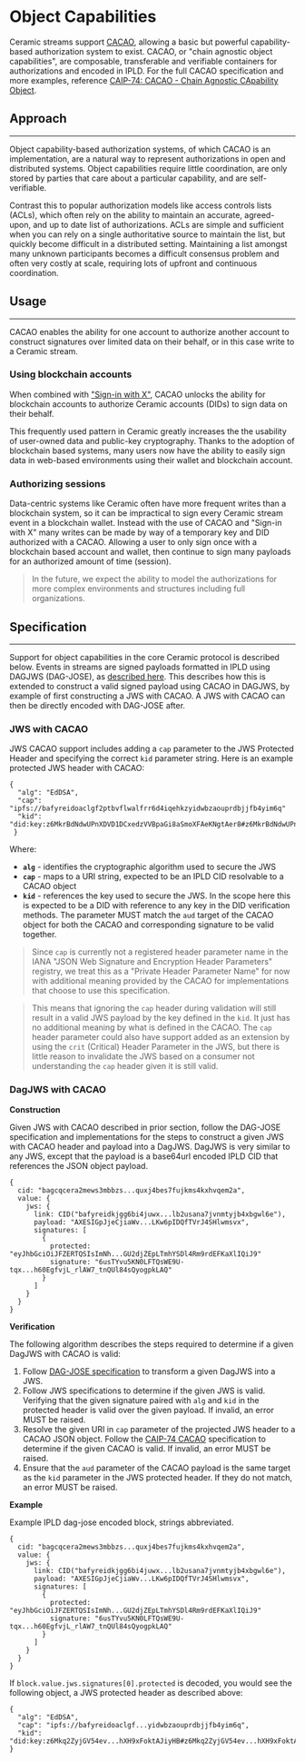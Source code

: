 # Object Capabilities

Ceramic streams support [CACAO](https://chainagnostic.org/CAIPs/caip-74), allowing a basic but powerful capability-based authorization system to exist. CACAO, or "chain agnostic object capabilities", are composable, transferable and verifiable containers for authorizations and encoded in IPLD.  For the full CACAO specification and more examples, reference [CAIP-74: CACAO - Chain Agnostic CApability Object](https://chainagnostic.org/CAIPs/caip-74).

## Approach

---

Object capability-based authorization systems, of which CACAO is an implementation, are a natural way to represent authorizations in open and distributed systems. Object capabilities require little coordination, are only stored by parties that care about a particular capability, and are self-verifiable. 

Contrast this to popular authorization models like access controls lists (ACLs), which often rely on the ability to maintain an accurate, agreed-upon, and up to date list of authorizations. ACLs are simple and sufficient when you can rely on a single authoritative source to maintain the list, but quickly become difficult in a distributed setting. Maintaining a list amongst many unknown participants becomes a difficult consensus problem and often very costly at scale, requiring lots of upfront and continuous coordination. 

## Usage

---

CACAO enables the ability for one account to authorize another account to construct signatures over limited data on their behalf, or in this case write to a Ceramic stream. 

### Using blockchain accounts

When combined with ["Sign-in with X"](https://chainagnostic.org/CAIPs/caip-122), CACAO unlocks the ability for blockchain accounts to authorize Ceramic accounts (DIDs) to sign data on their behalf. 

This frequently used pattern in Ceramic greatly increases the the usability of user-owned data and public-key cryptography. Thanks to the adoption of blockchain based systems, many users now have the ability to easily sign data in web-based environments using their wallet and blockchain account. 

### Authorizing sessions

Data-centric systems like Ceramic often have more frequent writes than a blockchain system, so it can be impractical to sign every Ceramic stream event in a blockchain wallet. Instead with the use of CACAO and "Sign-in with X" many writes can be made by way of a temporary key and DID authorized with a CACAO. Allowing a user to only sign once with a blockchain based account and wallet, then continue to sign many payloads for an authorized amount of time (session).

> In the future, we expect the ability to model the authorizations for more complex environments and structures including full organizations.


## Specification

---

Support for object capabilities in the core Ceramic protocol is described below. Events in streams are signed payloads formatted in IPLD using DAGJWS (DAG-JOSE), as [described here](../streams/event-log.md). This describes how this is extended to construct a valid signed payload using CACAO in DAGJWS, by example of first constructing a JWS with CACAO. A JWS with CACAO can then be directly encoded with DAG-JOSE after. 

### JWS with CACAO

JWS CACAO support includes adding a `cap` parameter to the JWS Protected Header and specifying the correct `kid` parameter string. Here is an example protected JWS header with CACAO:

```tsx
{ 
  "alg": "EdDSA",
  "cap": "ipfs://bafyreidoaclgf2ptbvflwalfrr6d4iqehkzyidwbzaouprdbjjfb4yim6q"
  "kid": "did:key:z6MkrBdNdwUPnXDVD1DCxedzVVBpaGi8aSmoXFAeKNgtAer8#z6MkrBdNdwUPnXDVD1DCxedzVVBpaGi8aSmoXFAeKNgtAer8"
 }
```

Where:

- **`alg`** - identifies the cryptographic algorithm used to secure the JWS
- **`cap`** - maps to a URI string, expected to be an IPLD CID resolvable to a CACAO object
- **`kid`** - references the key used to secure the JWS. In the scope here this is expected to be a DID with reference to any key in the DID verification methods. The parameter MUST match the `aud` target of the CACAO object for both the CACAO and corresponding signature to be valid together.


> Since `cap` is currently not a registered header parameter name in the IANA "JSON Web Signature and Encryption Header Parameters" registry, we treat this as a "Private Header Parameter Name" for now with additional meaning provided by the CACAO for implementations that choose to use this specification.

>This means that ignoring the `cap` header during validation will still result in a valid JWS payload by the key defined in the `kid`. It just has no additional meaning by what is defined in the CACAO. The `cap` header parameter could also have support added as an extension by using the `crit` (Critical) Header Parameter in the JWS, but there is little reason to invalidate the JWS based on a consumer not understanding the `cap` header given it is still valid.

### DagJWS with CACAO

**Construction**

Given JWS with CACAO described in prior section, follow the DAG-JOSE specification and implementations for the steps to construct a given JWS with CACAO header and payload into a DagJWS. DagJWS is very similar to any JWS, except that the payload is a base64url encoded IPLD CID that references the JSON object payload.

```tsx
{ 
  cid: "bagcqcera2mews3mbbzs...quxj4bes7fujkms4kxhvqem2a",
  value: {
    jws: { 
      link: CID("bafyreidkjgg6bi4juwx...lb2usana7jvnmtyjb4xbgwl6e"),
      payload: "AXESIGpJjeCjiaWv...LKw6pIDQfTVrJ4SHlwmsvx", 
      signatures: [
        {
          protected: "eyJhbGciOiJFZERTQSIsImNh...GU2djZEpLTmhYSDl4Rm9rdEFKaXlIQiJ9"
          signature: "6usTYvu5KN0LFTQsWE9U-tqx...h60EgfvjL_rlAW7_tnQUl84sQyogpkLAQ"
        }
      ]
    }
  }
}
```

**Verification**

The following algorithm describes the steps required to determine if a given DagJWS with CACAO is valid:

1. Follow [DAG-JOSE specification](https://ipld.io/specs/codecs/dag-jose/spec/) to transform a given DagJWS into a JWS.
2. Follow JWS specifications to determine if the given JWS is valid. Verifying that the given signature paired with `alg` and `kid` in the protected header is valid over the given payload. If invalid, an error MUST be raised.
3. Resolve the given URI in `cap` parameter of the projected JWS header to a CACAO JSON object. Follow the [CAIP-74 CACAO](https://chainagnostic.org/CAIPs/caip-74) specification to determine if the given CACAO is valid. If invalid, an error MUST be raised.
4. Ensure that the `aud` parameter of the CACAO payload is the same target as the `kid` parameter in the JWS protected header. If they do not match, an error MUST be raised.

**Example**

Example IPLD dag-jose encoded block, strings abbreviated.

```tsx
{ 
  cid: "bagcqcera2mews3mbbzs...quxj4bes7fujkms4kxhvqem2a",
  value: {
    jws: { 
      link: CID("bafyreidkjgg6bi4juwx...lb2usana7jvnmtyjb4xbgwl6e"),
      payload: "AXESIGpJjeCjiaWv...LKw6pIDQfTVrJ4SHlwmsvx", 
      signatures: [
        {
          protected: "eyJhbGciOiJFZERTQSIsImNh...GU2djZEpLTmhYSDl4Rm9rdEFKaXlIQiJ9"
          signature: "6usTYvu5KN0LFTQsWE9U-tqx...h60EgfvjL_rlAW7_tnQUl84sQyogpkLAQ"
        }
      ]
    }
  }
}
```

If `block.value.jws.signatures[0].protected` is decoded, you would see the following object, a JWS protected header as described above:

```tsx
{
  "alg": "EdDSA",
  "cap": "ipfs://bafyreidoaclgf...yidwbzaouprdbjjfb4yim6q",
  "kid": "did:key:z6Mkq2ZyjGV54ev...hXH9xFoktAJiyHB#z6Mkq2ZyjGV54ev...hXH9xFoktAJiyHB"
}
```